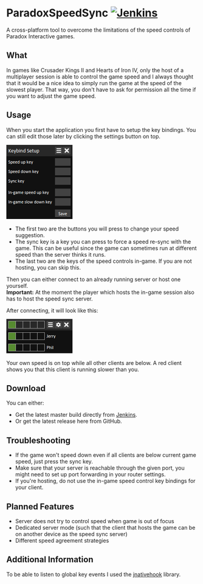 # ParadoxSpeedSync [![Jenkins](https://jenkins.stammgruppe.eu/job/ParadoxSpeedSync/job/master/badge/icon)](https://jenkins.stammgruppe.eu/blue/organizations/jenkins/ParadoxSpeedSync/activity?branch=master)
A cross-platform tool to overcome the limitations of the speed controls of Paradox Interactive games.

## What
In games like Crusader Kings II and Hearts of Iron IV, only the host of a multiplayer session is able to control the game speed
and I always thought that it would be a nice idea to simply run the game at the speed of the slowest player. That way,
you don't have to ask for permission all the time if you want to adjust the game speed.

## Usage
When you start the application you first have to setup the key bindings. You can still edit those later by clicking the settings button on top.

![](https://raw.githubusercontent.com/davue/ParadoxSpeedSync/master/images/setup.gif)

* The first two are the buttons you will press to change your speed suggestion.
* The sync key is a key you can press to force a speed re-sync with the game. This can be useful since the game can sometimes run at different speed than the server thinks it runs.
* The last two are the keys of the speed controls in-game. If you are not hosting, you can skip this.

Then you can either connect to an already running server or host one yourself.  
**Important:** At the moment the player which hosts the in-game session also has to host the speed sync server.

After connecting, it will look like this:

![](https://raw.githubusercontent.com/davue/ParadoxSpeedSync/master/images/running.gif)

Your own speed is on top while all other clients are below. A red client shows you that this client is running slower than you.

## Download
You can either:
* Get the latest master build directly from [Jenkins](https://jenkins.stammgruppe.eu/job/ParadoxSpeedSync/job/master/lastSuccessfulBuild/artifact/target/ParadoxSpeedSync.jar).
* Or get the latest release here from GitHub.

## Troubleshooting
* If the game won't speed down even if all clients are below current game speed, just press the sync key.
* Make sure that your server is reachable through the given port, you might need to set up port forwarding in your router settings.
* If you're hosting, do not use the in-game speed control key bindings for your client.

## Planned Features
* Server does not try to control speed when game is out of focus
* Dedicated server mode (such that the client that hosts the game can be on another device as the speed sync server)
* Different speed agreement strategies

## Additional Information
To be able to listen to global key events I used the [jnativehook](https://github.com/kwhat/jnativehook) library.

